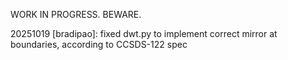WORK IN PROGRESS. BEWARE.

20251019 [bradipao]: fixed dwt.py to implement correct mirror at boundaries, according to CCSDS-122 spec
